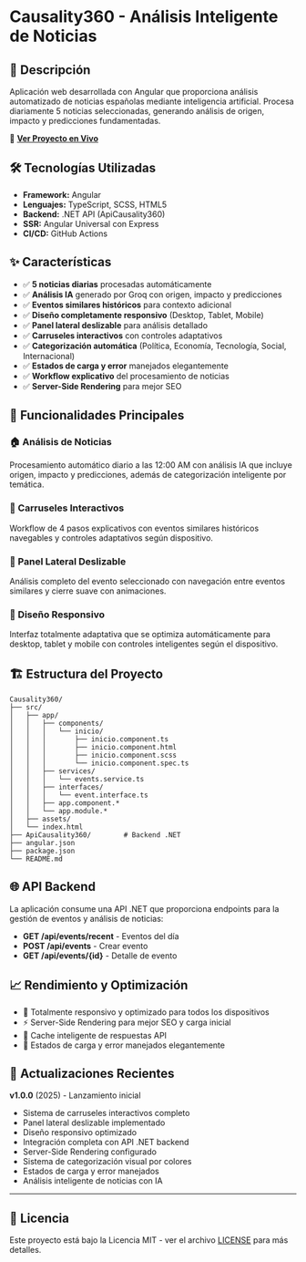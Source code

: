 # Causality360 - Análisis Inteligente de Noticias

## 🚀 Descripción

Aplicación web desarrollada con Angular que proporciona análisis automatizado de noticias españolas mediante inteligencia artificial. Procesa diariamente 5 noticias seleccionadas, generando análisis de origen, impacto y predicciones fundamentadas.

🔗 **[Ver Proyecto en Vivo](https://ashy-bay-0e29e4a03.1.azurestaticapps.net)**

## 🛠️ Tecnologías Utilizadas

- **Framework:** Angular
- **Lenguajes:** TypeScript, SCSS, HTML5
- **Backend:** .NET API (ApiCausality360)
- **SSR:** Angular Universal con Express
- **CI/CD:** GitHub Actions

## ✨ Características

- ✅ **5 noticias diarias** procesadas automáticamente
- ✅ **Análisis IA** generado por Groq con origen, impacto y predicciones
- ✅ **Eventos similares históricos** para contexto adicional
- ✅ **Diseño completamente responsivo** (Desktop, Tablet, Mobile)
- ✅ **Panel lateral deslizable** para análisis detallado
- ✅ **Carruseles interactivos** con controles adaptativos
- ✅ **Categorización automática** (Política, Economía, Tecnología, Social, Internacional)
- ✅ **Estados de carga y error** manejados elegantemente
- ✅ **Workflow explicativo** del procesamiento de noticias
- ✅ **Server-Side Rendering** para mejor SEO

## 📱 Funcionalidades Principales

### 🏠 Análisis de Noticias
Procesamiento automático diario a las 12:00 AM con análisis IA que incluye origen, impacto y predicciones, además de categorización inteligente por temática.

### 🎠 Carruseles Interactivos
Workflow de 4 pasos explicativos con eventos similares históricos navegables y controles adaptativos según dispositivo.

### 📱 Panel Lateral Deslizable
Análisis completo del evento seleccionado con navegación entre eventos similares y cierre suave con animaciones.

### 🎨 Diseño Responsivo
Interfaz totalmente adaptativa que se optimiza automáticamente para desktop, tablet y mobile con controles inteligentes según el dispositivo.

## 🏗️ Estructura del Proyecto

```
Causality360/
├── src/
│   ├── app/
│   │   ├── components/
│   │   │   └── inicio/
│   │   │       ├── inicio.component.ts
│   │   │       ├── inicio.component.html
│   │   │       ├── inicio.component.scss
│   │   │       └── inicio.component.spec.ts
│   │   ├── services/
│   │   │   └── events.service.ts
│   │   ├── interfaces/
│   │   │   └── event.interface.ts
│   │   ├── app.component.*
│   │   └── app.module.*
│   ├── assets/
│   └── index.html
├── ApiCausality360/        # Backend .NET
├── angular.json
├── package.json
└── README.md
```

## 🌐 API Backend

La aplicación consume una API .NET que proporciona endpoints para la gestión de eventos y análisis de noticias:

- **GET /api/events/recent** - Eventos del día
- **POST /api/events** - Crear evento
- **GET /api/events/{id}** - Detalle de evento

## 📈 Rendimiento y Optimización

- 📱 Totalmente responsivo y optimizado para todos los dispositivos
- ⚡ Server-Side Rendering para mejor SEO y carga inicial
- 🔄 Cache inteligente de respuestas API
- 🎨 Estados de carga y error manejados elegantemente

## 🔄 Actualizaciones Recientes

**v1.0.0** (2025) - Lanzamiento inicial
- Sistema de carruseles interactivos completo
- Panel lateral deslizable implementado
- Diseño responsivo optimizado
- Integración completa con API .NET backend
- Server-Side Rendering configurado
- Sistema de categorización visual por colores
- Estados de carga y error manejados
- Análisis inteligente de noticias con IA

---

## 📄 Licencia

Este proyecto está bajo la Licencia MIT - ver el archivo [LICENSE](LICENSE) para más detalles.

